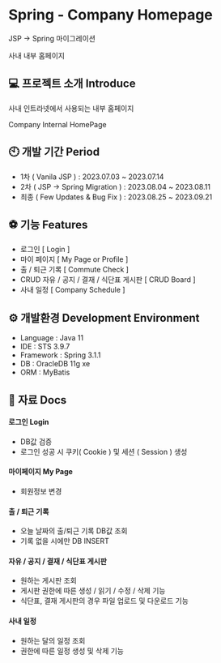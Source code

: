 # Spring - Company Homepage

JSP -> Spring 마이그레이션

사내 내부 홈페이지



    

## 💻 프로젝트 소개 Introduce
사내 인트라넷에서 사용되는 내부 홈페이지

Company Internal HomePage

## 🕙 개발 기간 Period
* 1차 ( Vanila JSP ) : 2023.07.03 ~ 2023.07.14
* 2차 ( JSP -> Spring Migration ) : 2023.08.04 ~ 2023.08.11
* 최종 ( Few Updates & Bug Fix )  : 2023.08.25 ~ 2023.09.21 


## ⚽ 기능 Features

- 로그인 [ Login ] 
- 마이 페이지 [ My Page or Profile ]
- 출 / 퇴근 기록 [ Commute Check ] 
- CRUD 자유 / 공지 / 결재 / 식단표 게시판 [ CRUD Board ]
- 사내 일정 [ Company Schedule ]


## ⚙️ 개발환경 Development Environment

- Language : Java 11
- IDE : STS 3.9.7
- Framework : Spring 3.1.1
- DB : OracleDB 11g xe
- ORM : MyBatis



## 📌 자료 Docs

#### 로그인 Login
- DB값 검증
- 로그인 성공 시 쿠키( Cookie ) 및 세션 ( Session ) 생성

#### 마이페이지 My Page
- 회원정보 변경

#### 출 / 퇴근 기록
- 오늘 날짜의 출/퇴근 기록 DB값 조회
- 기록 없을 시에만 DB INSERT

#### 자유 / 공지 / 결재 / 식단표 게시판 
- 원하는 게시판 조회
- 게시판 권한에 따른 생성 / 읽기 / 수정 / 삭제 기능 
- 식단표, 결재 게시판의 경우 파일 업로드 및 다운로드 기능

#### 사내 일정
- 원하는 달의 일정 조회
- 권한에 따른 일정 생성 및 삭제 기능

